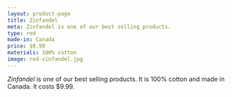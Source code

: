 ```yaml
---
layout: product-page
title: Zinfandel
meta: Zinfandel is one of our best selling products.
type: red
made-in: Canada
price: $9.99
materials: 100% cotton
image: red-zinfandel.jpg
---
```


*Zinfandel* is one of our best selling products. It is 100% cotton and made in Canada. It costs $9.99.
